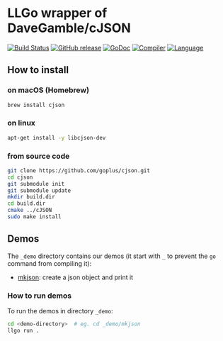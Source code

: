 LLGo wrapper of DaveGamble/cJSON
=====
[![Build Status](https://github.com/goplus/cjson/actions/workflows/go.yml/badge.svg)](https://github.com/goplus/cjson/actions/workflows/go.yml)
[![GitHub release](https://img.shields.io/github/v/tag/goplus/cjson.svg?label=release)](https://github.com/goplus/cjson/releases)
[![GoDoc](https://pkg.go.dev/badge/github.com/goplus/cjson.svg)](https://pkg.go.dev/github.com/goplus/cjson)
[![Compiler](https://img.shields.io/badge/compiler-llgo-darkgreen.svg)](https://github.com/goplus/llgo)
[![Language](https://img.shields.io/badge/language-Go+-blue.svg)](https://github.com/goplus/gop)

## How to install
### on macOS (Homebrew)
```sh
brew install cjson 
```
### on linux
```sh
apt-get install -y libcjson-dev
```
### from source code
```sh
git clone https://github.com/goplus/cjson.git
cd cjson
git submodule init
git submodule update
mkdir build.dir
cd build.dir
cmake ../cJSON
sudo make install
```

## Demos

The `_demo` directory contains our demos (it start with `_` to prevent the `go` command from compiling it):

* [mkjson](_demo/mkjson/mkjson.go): create a json object and print it

### How to run demos

To run the demos in directory `_demo`:

```sh
cd <demo-directory>  # eg. cd _demo/mkjson
llgo run .
```
